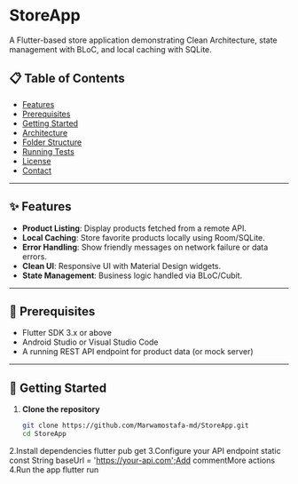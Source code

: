 # StoreApp

A Flutter-based store application demonstrating Clean Architecture, state management with BLoC, and local caching with SQLite.

## 📋 Table of Contents

- [Features](#features)  
- [Prerequisites](#prerequisites)  
- [Getting Started](#getting-started)  
- [Architecture](#architecture)  
- [Folder Structure](#folder-structure)  
- [Running Tests](#running-tests)  
- [License](#license)  
- [Contact](#contact)  

---

## ✨ Features

- **Product Listing**: Display products fetched from a remote API.  
- **Local Caching**: Store favorite products locally using Room/SQLite.  
- **Error Handling**: Show friendly messages on network failure or data errors.  
- **Clean UI**: Responsive UI with Material Design widgets.  
- **State Management**: Business logic handled via BLoC/Cubit.  

---

## 🔧 Prerequisites

- Flutter SDK 3.x or above  
- Android Studio or Visual Studio Code  
- A running REST API endpoint for product data (or mock server)  

---

## 🚀 Getting Started

1. **Clone the repository**  
   ```bash
   git clone https://github.com/Marwamostafa-md/StoreApp.git
   cd StoreApp
2.Install dependencies
  flutter pub get
 3.Configure your API endpoint
  static const String baseUrl = 'https://your-api.com';Add commentMore actions
4.Run the app
  flutter run
